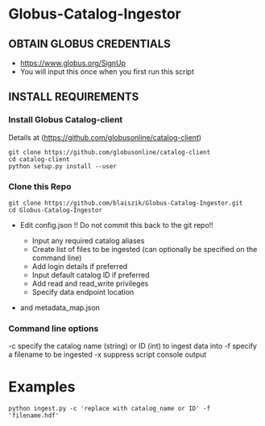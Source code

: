 # Globus-Catalog-Ingestor

## OBTAIN GLOBUS CREDENTIALS
* https://www.globus.org/SignUp
* You will input this once when you first run this script



## INSTALL REQUIREMENTS
### Install Globus Catalog-client 
Details at (https://github.com/globusonline/catalog-client)

```
git clone https://github.com/globusonline/catalog-client
cd catalog-client
python setup.py install --user
```

### Clone this Repo
```
git clone https://github.com/blaiszik/Globus-Catalog-Ingestor.git
cd Globus-Catalog-Ingestor
```
* Edit config.json !! Do not commit this back to the git repo!!
  * Input any required catalog aliases
  * Create list of files to be ingested (can optionally be specified on the command line)
  * Add login details if preferred 
  * Input default catalog ID if preferred
  * Add read and read_write privileges
  * Specify data endpoint location

* and metadata_map.json

### Command line options
-c specify the catalog name (string) or ID (int) to ingest data into
-f specify a filename to be ingested
-x suppress script console output

# Examples

```
python ingest.py -c 'replace with catalog_name or ID' -f 'filename.hdf'
```





